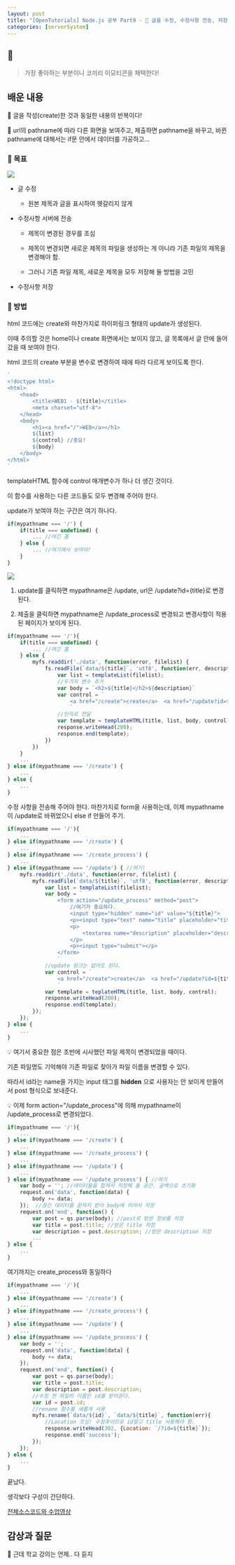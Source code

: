 ```yaml
---
layout: post
title: "[OpenTutorials] Node.js 공부 Part9 - 🐘 글을 수정, 수정사항 전송, 저장하기 / 여기 정말 재밌다!"
categories: [serverSystem]
---
```


## 🐘

> 가장 좋아하는 부분이니 코끼리 이모티콘을 채택한다!

## 배운 내용

🐘 글을 작성(create)한 것과 동일한 내용의 반복이다!

🐘 url의 pathname에 따라 다른 화면을 보여주고, 제출하면 pathname을 바꾸고, 바뀐 pathname에 대해서는 if문 안에서 데이터를 가공하고...

### 🐘 목표

<img src='../attachment/230428/Capture2.PNG'>

- 글 수정
    
    - 원본 제목과 글을 표시하여 헷갈리지 않게

- 수정사항 서버에 전송

    - 제목이 변경된 경우를 조심

    - 제목이 변경되면 새로운 제목의 파일을 생성하는 게 아니라 기존 파일의 제목을 변경해야 함.

    - 그러니 기존 파일 제목, 새로운 제목을 모두 저장해 둘 방법을 고민

- 수정사항 저장

### 🐘 방법

html 코드에는 create와 마찬가지로 하이퍼링크 형태의 update가 생성된다.

이때 주의할 것은 home이나 create 화면에서는 보이지 않고, 글 목록에서 글 안에 들어갔을 때 보여야 한다.

html 코드의 create 부분을 변수로 변경하여 때에 따라 다르게 보이도록 한다.

```js
`
<!doctype html>
<html>
    <head>
        <title>WEB1 - ${title}</title>
        <meta charset="utf-8">
    </head>
    <body>
        <h1><a href="/">WEB</a></h1>
        ${list}
        ${control} //중요!
        ${body}
    </body>
</html>
`
```

templateHTML 함수에 control 매개변수가 하나 더 생긴 것이다.

이 함수를 사용하는 다른 코드들도 모두 변경해 주어야 한다.

update가 보여야 하는 구간은 여기 하나다.

```js
if(mypathname === '/') {
    if(title === undefined) {
        ... //여긴 홈
    } else {
        ... //여기에서 보여야!
    }
}
```

<img src='../attachment/230428/Capture2.PNG'>

1. update를 클릭하면 mypathname은 /update, url은 /update?id={title}로 변경된다.

2. 제출을 클릭하면 mypathname은 /update_process로 변경되고 변경사항이 적용된 페이지가 보이게 된다.

```js
if(mypathname === '/'){
    if(title === undefined) {
        ... //여긴 홈
    } else {
        myfs.readdir('./data', function(error, filelist) {
            fs.readFile(`data/${title}`, 'utf8', function(err, description) {
                var list = templateList(filelist);
                //두가지 변수 추가
                var body = `<h2>${title}</h2>${description}`
                var control = `
                    <a href="/create">create</a>  <a href="/update?id=${title}">update</a>
                    `
                //인자로 전달
                var template = templateHTML(title, list, body, control);
                response.writeHead(200);
                response.end(template);
            })
        })
    }
    ...
} else if(mypathname === '/create') {
    ...
} else {
    ...
}
```

수정 사항을 전송해 주어야 한다. 마찬가지로 form을 사용하는데, 이제 mypathname이 /update로 바뀌었으니 else if 만들어 주기.

```js
if(mypathname === '/'){
    ...
} else if(mypathname === '/create') {
    ...
} else if(mypathname === '/create_process') {
    ...
} else if(mypathname === '/update') { //여기!
    myfs.readdir('./data', function(error, filelist) {
        myfs.readFile(`data/${title}`, 'utf8', function(error, description){
            var list = templateList(filelist);
            var body = `
                <form action="/update_process" method="post">
                    //여기가 중요하다.
                    <input type="hidden" name="id" value="${title}">
                    <p><input type="text" name="title" placeholder="title" value="${title}"></p>
                    <p>
                        <textarea name="description" placeholder="description">${description}</textarea>
                    </p>
                    <p><input type="submit"></p>
                </form>
                `
            //update 링크는 없어도 된다.
            var control = `
                <a href="/create">create</a>  <a href="/update?id=${title}
                `
            var template = teplateHTML(title, list, body, control);
            response.writeHead(200);
            response.end(template);
        });
    });
} else {
    ...
}
```

💡 여기서 중요한 점은 초반에 시사했던 파일 제목이 변경되었을 때이다.

기존 파일명도 기억해야 기존 파일로 찾아가 파일 이름을 변경할 수 있다.

따라서 id라는 name을 가지는 input 태그를 **hidden** 으로 사용자는 안 보이게 만들어서 post 형식으로 보내준다.

💡 이제 form action="/update_process"에 의해 mypathname이 /update_process로 변경되었다.

```js
if(mypathname === '/'){
    ...
} else if(mypathname === '/create') {
    ...
} else if(mypathname === '/create_process') {
    ...
} else if(mypathname === '/update') {
    ...
} else if(mypathname === '/update_process') { //여기
    var body = ''; //데이터들을 합쳐서 저장해 둘 공간. 공백으로 초기화
    request.on('data', function(data) {
        body += data;
    });  //끊긴 데이터를 끝까지 받아 body에 이어서 저장
    request.on('end', function() {
        var post = qs.parse(body); //post로 받은 정보를 저장
        var title = post.title; //받은 title 저장
        var description = post.description; //받은 description 저장
        ...
} else {
    ...
}
```

여기까지는 create_process와 동일하다

```js
if(mypathname === '/'){
    ...
} else if(mypathname === '/create') {
    ...
} else if(mypathname === '/create_process') {
    ...
} else if(mypathname === '/update') {
    ...
} else if(mypathname === '/update_process') {
    var body = '';
    request.on('data', function(data) {
        body += data;
    });
    request.on('end', function() {
        var post = qs.parse(body);
        var title = post.title;
        var description = post.description;
        //수정 전 파일의 이름인 id를 받아온다.
        var id = post.id;
        //rename 함수를 새롭게 사용
        myfs.rename(`data/${id}`, `data/${title}`, function(err){
            //Location 조심! 수정후이므로 id말고 title 사용해야 함.
            response.writeHead(302, {Location: `/?id=${title}`});
            response.end('success');
        });
    });
} else {
    ...
}
```

끝났다.

생각보다 구성이 간단하다.

[전체소스코드와 수업영상](https://opentutorials.org/course/3332/21140)

## 감상과 질문

🐘 근데 학교 강의는 언제.. 다 듣지